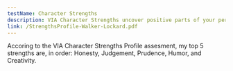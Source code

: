 ```yaml
---
testName: Character Strengths 
description: VIA Character Strengths uncover positive parts of your personality that impact how you think, feel and behave.
link: /StrengthsProfile-Walker-Lockard.pdf
---
```


Accoring to the VIA Character Strengths Profile assesment, my top 5 strengths are, in order: Honesty, Judgement, Prudence, Humor, and Creativity.  
